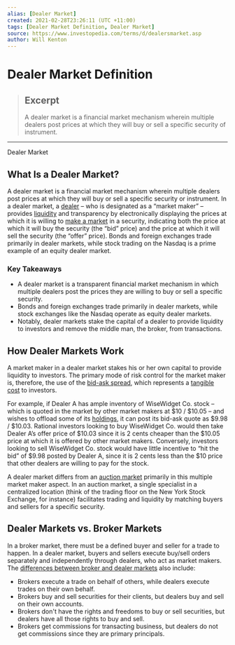 ```yaml
---
alias: [Dealer Market]
created: 2021-02-28T23:26:11 (UTC +11:00)
tags: [Dealer Market Definition, Dealer Market]
source: https://www.investopedia.com/terms/d/dealersmarket.asp
author: Will Kenton
---
```


# Dealer Market Definition

> ## Excerpt
> A dealer market is a financial market mechanism wherein multiple dealers post prices at which they will buy or sell a specific security of instrument.

---

Dealer Market
## What Is a Dealer Market?

A dealer market is a financial market mechanism wherein multiple dealers post prices at which they will buy or sell a specific security or instrument. In a dealer market, a [dealer](https://www.investopedia.com/terms/d/dealer.asp) – who is designated as a “market maker” – provides [liquidity](https://www.investopedia.com/terms/l/liquidity.asp) and transparency by electronically displaying the prices at which it is willing to [make a market](https://www.investopedia.com/terms/m/makeamarket.asp) in a security, indicating both the price at which it will buy the security (the “bid” price) and the price at which it will sell the security (the “offer” price). Bonds and foreign exchanges trade primarily in dealer markets, while stock trading on the Nasdaq is a prime example of an equity dealer market.

### Key Takeaways

-   A dealer market is a transparent financial market mechanism in which multiple dealers post the prices they are willing to buy or sell a specific security.
-   Bonds and foreign exchanges trade primarily in dealer markets, while stock exchanges like the Nasdaq operate as equity dealer markets.
-   Notably, dealer markets stake the capital of a dealer to provide liquidity to investors and remove the middle man, the broker, from transactions.

## How Dealer Markets Work

A market maker in a dealer market stakes his or her own capital to provide liquidity to investors. The primary mode of risk control for the market maker is, therefore, the use of the [bid-ask spread](https://www.investopedia.com/terms/b/bid-askspread.asp), which represents a [tangible cost](https://www.investopedia.com/terms/t/tangible-cost.asp) to investors.

For example, if Dealer A has ample inventory of WiseWidget Co. stock – which is quoted in the market by other market makers at $10 / $10.05 – and wishes to offload some of its [holdings](https://www.investopedia.com/terms/h/holdings.asp), it can post its bid-ask quote as $9.98 / $10.03. Rational investors looking to buy WiseWidget Co. would then take Dealer A’s offer price of $10.03 since it is 2 cents cheaper than the $10.05 price at which it is offered by other market makers. Conversely, investors looking to sell WiseWidget Co. stock would have little incentive to “hit the bid” of $9.98 posted by Dealer A, since it is 2 cents less than the $10 price that other dealers are willing to pay for the stock.

A dealer market differs from an [auction market](https://www.investopedia.com/terms/a/auctionmarket.asp) primarily in this multiple market maker aspect. In an auction market, a single specialist in a centralized location (think of the trading floor on the New York Stock Exchange, for instance) facilitates trading and liquidity by matching buyers and sellers for a specific security.

## Dealer Markets vs. Broker Markets

In a broker market, there must be a defined buyer and seller for a trade to happen. In a dealer market, buyers and sellers execute buy/sell orders separately and independently through dealers, who act as market makers. The [differences between broker and dealer markets](https://www.investopedia.com/ask/answers/06/brokerandmarketmaker.asp) also include:

-   Brokers execute a trade on behalf of others, while dealers execute trades on their own behalf.
-   Brokers buy and sell securities for their clients, but dealers buy and sell on their own accounts.
-   Brokers don't have the rights and freedoms to buy or sell securities, but dealers have all those rights to buy and sell.
-   Brokers get commissions for transacting business, but dealers do not get commissions since they are primary principals.
